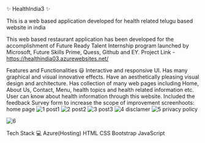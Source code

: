 ✨ HealthIndia3 ✨



This is a web based application developed for health related telugu based website in india

This web based restaurant application has been developed for the accomplishment of Future Ready Talent Internship program launched by Microsoft, Future Skills Prime, Quess, Github and EY.
Project Link - https://healthindia03.azurewebsites.net/

Features and Functionalities 😃
Interactive and responsive UI.
Has many graphical and visual innovative effects.
Have an aesthetically pleasing visual design and architecture.
Has collection of many web pages including Home, About Us, Contact, Menu, health topics and health related information etc.
User can know about health information through this website.
Included the feedback Survey form to increase the scope of improvement
screenhoots:
home page
![1](https://user-images.githubusercontent.com/114175208/198839210-d44d8fdf-295d-4503-8f42-246b249c3d64.png)
post1
![2](https://user-images.githubusercontent.com/114175208/198839238-61a0aff2-2326-4fce-9e18-dab75f5626e5.png)
post2
![3](https://user-images.githubusercontent.com/114175208/198839274-c81c5e86-550a-4998-8e51-c72d7300b11c.png)
post3
![4](https://user-images.githubusercontent.com/114175208/198839311-e403f37c-274d-42cf-8d14-8bf4ab71a523.png)
disclamer
![5](https://user-images.githubusercontent.com/114175208/198839347-0413bc94-6862-482c-9794-821c5ce2aae0.png)
privacy policy

![6](https://user-images.githubusercontent.com/114175208/198839378-87d4466f-6835-4c84-b334-efde2fb9f7e9.png)

Tech Stack 💻
Azure(Hosting)
HTML
CSS
Bootstrap
JavaScript
